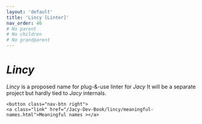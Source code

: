 ```yaml
---
layout: 'default'
title: 'Lincy [Linter]'
nav_order: 46
# No parent
# No children
# No grandparent
---
```


# _Lincy_

_Lincy_ is a proposed name for plug-&-use linter for _Jacy_
It will be a separate project but hardly tied to _Jacy_ internals.
<div class="nav-btn-block">
    
    <button class="nav-btn right">
    <a class="link" href="/Jacy-Dev-Book/lincy/meaningful-names.html">Meaningful names ></a>
</button>

</div>
